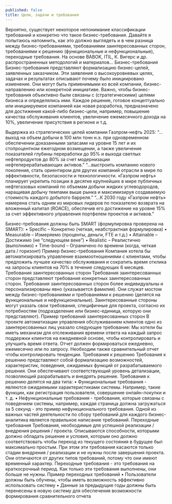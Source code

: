 ```yaml
---
published: false
title: Цели, задачи и требования
---
```

Вероятно, существует некоторое непонимание классификации требований и конкретно что такое бизнес-требования. Давайте я попытаюсь напомнить, как это должно выглядеть и в чем разница между бизнес-требованиями, требованиями заинтересованных сторон, требованиями к решению (функциональные и нефункциональные), переходные требования.
На основе BABOK, ITIL, К. Вигерс и др. распространенных методологий и материалов… 
Бизнес-требования
Бизнес-требования представляют формализацию бизнес-целей, заявленных заказчиком. Эти заявления о высокоуровневых целях, задачах и результатах описывают почему было инициировано изменение. Они могут быть применимыми ко всей компании, бизнес-направлению или конкретной инициативе. Важно, чтобы бизнес-требования объективно были связаны с (стратегическими) целями бизнеса и определялись ими.
Каждое решение, готовое концептуально или инициируемое компанией как новая разработка, предназначено для достижения какой-либо бизнес-цели, например, повышение качества обслуживания клиентов, увеличение ежемесячного дохода на 10%, увеличение присутствия в регионе и т.д.

Выдержка из стратегических целей компании Газпром-нефть 2025:
“…выход на объем добычи в 100 млн тонн н.э. при одновременном обеспечении доказанными запасами на уровне 15 лет и их стопроцентном ежегодном возмещении, а также увеличение показателей глубины переработки до 95% и выхода светлых нефтепродуктов до 80% за счет модернизации нефтеперерабатывающих активов.”
“…выстроить компанию нового поколения, стать ориентиром для других компаний отрасли в мире по эффективности, безопасности и технологичности. «Газпром нефть» планирует укрепить позиции в десятке крупнейших в мире публичных нефтегазовых компаний по объемам добычи жидких углеводородов, наращивая добычу темпами выше рынка и максимизируя создаваемую стоимость каждого добытого барреля.”
“…К 2030 году «Газпром нефть» намерена стать одним из мировых лидеров по показателю возврата на вложенный капитал (ROACE), обеспечив его достижение на уровне 15% за счет эффективного управления портфелем проектов и активов.”

Бизнес-требования должны быть SMART (формулировка проверена на SMART):
•	Specific – Конкретно (четкая, неабстрактная формулировка)
•	Measurable – Измеряемо (проценты, деньги, FTE и т.д.)
•	Attainable – Достижимо (не “следующем веке”)
•	Realistic – Реалистично (выполнимо)
•	Time-bound – Ограничено по времени (когда, четкая дата / горизонт)
Пример бизнес-требования
Компания хотела бы автоматизировать управление взаимоотношениями с клиентами, чтобы предложить лучшее качество обслуживания и сократить время отклика на запросы клиентов на 70% в течение следующих 6 месяцев.
Требования заинтересованных сторон
Требования заинтересованных сторон представляют требования конкретных заинтересованных сторон. Требования заинтересованных сторон более индивидуальны и персонализированы явно (указывается фамилия). Они служат мостом между бизнес-требованиями и требованиями к решению (делятся на функциональные и нефункциональные).
Заинтересованные стороны могут указать свои требования, специфичные для проекта, согласно их потребностям (подразделение или бизнес-единица, которую они представляют).
Пример требований заинтересованных сторон
В проекте автоматизации управления обслуживанием клиентов одно из заинтересованных лиц указало следующее требование:
Мы хотели бы иметь механизм для отслеживания времени ответа на каждый запрос поддержки клиентов на ежедневной основе, чтобы контролировать и улучшить время ответа. Отчет должен формироваться ежедневно, ежемесячно или по запросу. Необходим также сравнительный отчет чтобы контролировать тенденции.
Требования к решению
Требования к решению представляют собой формализацию возможностей, характеристик, поведения, ожидаемых функций от разрабатываемого решения. Они обеспечивают соответствующий уровень детализации, позволяющий разрабатывать и внедрять решение.
Требования к решению делятся на два типа:
•	Функциональные требования - являются ожидаемыми характеристиками системы. Например, такие функции, как регистрация пользователя, совершение онлайн-покупки и т. д.
•	Нефункциональные требования - требования, которые связаны с поведением системы, например, каждая страница должна загружаться за 5 секунд - это пример нефункционального требования. Одной из важных частей деятельности по сбору требований для каждого бизнес-аналитика является правильное написание требований.
Переходные требования
Требования, необходимые для успешной реализации / внедрения решения / проекта.
Описываются способности, которыми должно обладать решение и условия, которым оно должно соответствовать чтобы переход из текущего состояния в будущее был максимально простым. При этом эти требования касаются только стадии внедрения / реализации и не нужны после завершения проекта. Они отличаются от других типов требований, потому что они имеют временный характер.
Переходные требования - это требования на краткосрочный период. Как только эти требования выполнены, они больше не нужны.
Пример переходных требований
•	Пользователи должны быть обучены, чтобы иметь возможность эффективно использовать систему
•	Данные за предыдущие годы должны быть перенесены в новую систему для обеспечения возможности формирования сравнительного отчета
